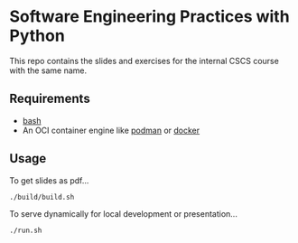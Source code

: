 # Software Engineering Practices with Python

This repo contains the slides and exercises for the internal CSCS course with the same name.

## Requirements

- [bash](https://www.gnu.org/software/bash/)
- An OCI container engine like [podman](https://podman.io/docs/installation) or [docker](https://docs.docker.com/engine/install/)

## Usage

To get slides as pdf...

```
./build/build.sh
```

To serve dynamically for local development or presentation...

```
./run.sh
```

